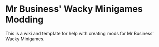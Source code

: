 # Mr Business' Wacky Minigames Modding
This is a wiki and template for help with creating mods for Mr Business' Wacky Minigames.
